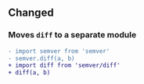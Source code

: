 ## Changed

### Moves `diff` to a separate module

```diff
- import semver from 'semver'
- semver.diff(a, b)
+ import diff from 'semver/diff'
+ diff(a, b)
```
